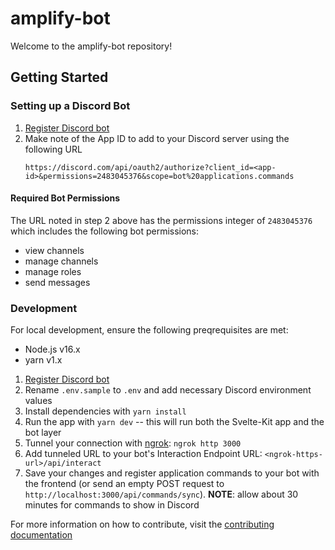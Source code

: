 # amplify-bot

Welcome to the amplify-bot repository!

## Getting Started

### Setting up a Discord Bot

<!-- TODO: screenshots -->

1. [Register Discord bot](https://discord.com/developers/applications)
2. Make note of the App ID to add to your Discord server using the following URL
   ```text
   https://discord.com/api/oauth2/authorize?client_id=<app-id>&permissions=2483045376&scope=bot%20applications.commands
   ```

#### Required Bot Permissions

The URL noted in step 2 above has the permissions integer of `2483045376` which includes the following bot permissions:

- view channels
- manage channels
- manage roles
- send messages

### Development

For local development, ensure the following preqrequisites are met:

- Node.js v16.x
- yarn v1.x

1. [Register Discord bot](https://discord.com/developers/applications)
2. Rename `.env.sample` to `.env` and add necessary Discord environment values
3. Install dependencies with `yarn install`
4. Run the app with `yarn dev` -- this will run both the Svelte-Kit app and the bot layer
5. Tunnel your connection with [ngrok](https://www.npmjs.com/package/ngrok): `ngrok http 3000`
6. Add tunneled URL to your bot's Interaction Endpoint URL: `<ngrok-https-url>/api/interact`
7. Save your changes and register application commands to your bot with the frontend (or send an empty POST request to `http://localhost:3000/api/commands/sync`). **NOTE**: allow about 30 minutes for commands to show in Discord

For more information on how to contribute, visit the [contributing documentation](./CONTRIBUTING.md)
